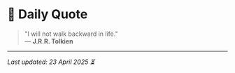# 📜 Daily Quote

> "I will not walk backward in life."  
> — **J.R.R. Tolkien**

---

_Last updated: 23 April 2025 ⏳_
